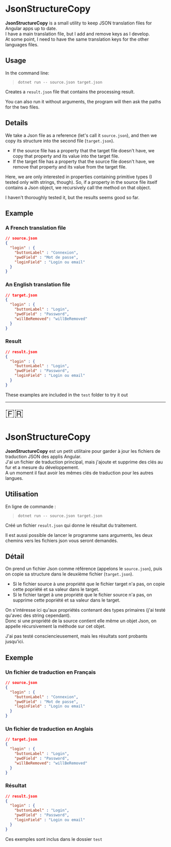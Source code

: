 # JsonStructureCopy
**JsonStructureCopy** is a small utility to keep JSON translation files for Angular apps up to date. <br/>
I have a main translation file, but I add and remove keys as I develop.<br/>
At some point, I need to have the same translation keys for the other languages files.

## Usage
In the command line:
> `dotnet run -- source.json target.json`

Creates a `result.json` file that contains the processing result.

You can also run it without arguments, the program will then ask the paths for the two files.

## Details
We take a Json file as a reference (let's call it `source.json`), and then we copy its structure into the second file (`target.json`).

- If the source file has a property that the target file doesn't have, we copy that property and its value into the target file.
- If the target file has a property that the source file doesn't have, we remove that property and its value from the target file.

Here, we are only interested in properties containing primitive types (I tested only with strings, though).
So, if a property in the source file itself contains a Json object, we recursively call the method on that object.

I haven't thoroughly tested it, but the results seems good so far.

## Example
### A French translation file
```json
// source.json
{
  "login" : {
    "buttonLabel" : "Connexion",
    "pwdField" : "Mot de passe",
    "loginField" : "Login ou email"
  }
}
```
### An English translation file
```json
// target.json
{
  "login" : {
    "buttonLabel" : "Login",
    "pwdField" : "Password",
    "willBeRemoved": "willBeRemoved"
  }
}
```

### Result
```json
// result.json
{
  "login" : {
    "buttonLabel" : "Login",
    "pwdField" : "Password",
    "loginField" : "Login ou email"
  }
}
```
These examples are included in the `test` folder to try it out

---
<span style="font-size:2rem">🇫🇷</span>
# JsonStructureCopy
**JsonStructureCopy** est un petit utilitaire pour garder à jour les fichiers de traduction JSON des applis Angular.<br/>
J'ai un fichier de traduction principal, mais j'ajoute et supprime des clés au fur et a mesure du développement.<br/>
A un moment il faut avoir les mêmes clés de traduction pour les autres langues.

## Utilisation
En ligne de commande : 
> `dotnet run -- source.json target.json`

Créé un fichier `result.json` qui donne le résultat du traitement.

Il est aussi possible de lancer le programme sans arguments, les deux chemins vers les fichiers json vous seront demandés.

## Détail
On prend un fichier Json comme référence (appelons le `source.json`), puis on copie sa structure dans le deuxième fichier (`target.json`).

- Si le fichier source à une propriété que le fichier target n'a pas, on copie cette popriété et sa valeur dans le target.
- Si le fichier target à une propriété que le fichier source n'a pas, on supprime cette popriété et sa valeur dans le target.

On s'intéresse ici qu'aux propriétés contenant des types primaires (j'ai testé qu'avec des string cependant).<br/>
Donc si une propriété de la source contient elle même un objet Json, on appelle récursivement la méthode sur cet objet.<br/>

J'ai pas testé consciencieusement, mais les résultats sont probants jusqu'ici.

## Exemple
### Un fichier de traduction en Français
```json
// source.json
{
  "login" : {
    "buttonLabel" : "Connexion",
    "pwdField" : "Mot de passe",
    "loginField" : "Login ou email"
  }
}
```
### Un fichier de traduction en Anglais
```json
// target.json
{
  "login" : {
    "buttonLabel" : "Login",
    "pwdField" : "Password",
    "willBeRemoved": "willBeRemoved"
  }
}
````

### Résultat
```json
// result.json
{
  "login" : {
    "buttonLabel" : "Login",
    "pwdField" : "Password",
    "loginField" : "Login ou email"
  }
}
```

Ces exemples sont inclus dans le dossier `test`